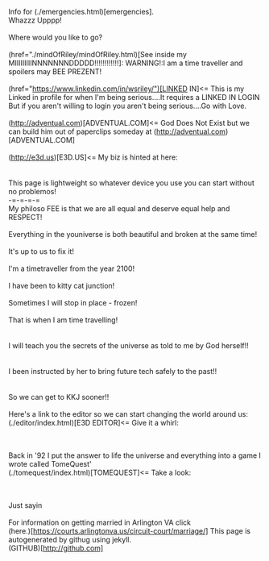 Info for (./emergencies.html)[emergencies].
<br>
Whazzz Upppp!<br>
<br>
Where would you like to go?<br>
<br>
(href="./mindOfRiley/mindOfRiley.html)[See inside my MIIIIIIIIINNNNNNNDDDDD!!!!!!!!!!!!]: WARNING!:I am a time traveller and spoilers may BEE PREZENT!<br>
<br>
(href="https://www.linkedin.com/in/wsriley/")[LINKED IN]<= This is my Linked in profile for when I'm being serious....It requires a LINKED IN LOGIN But if you aren't willing to login you aren't being serious....Go with Love.<br><br>
(http://adventual.com)[ADVENTUAL.COM]<= God Does Not Exist but we can build him out of paperclips someday at (http://adventual.com)[ADVENTUAL.COM]</a><br>
<br>
(http://e3d.us)[E3D.US]<= My biz is hinted at here:<br><br>
<br>
This page is lightweight so whatever device you use you can start without no problemos!<br>
-=-=-=-=<br>
My philoso FEE is that we are all equal and deserve equal help and RESPECT!<br>
<br>
Everything in the youniverse is both beautiful and broken at the same time!<br>
<br>
It's up to us to fix it!<br>
<br>
I'm a timetraveller from the year 2100!<br>
<br>
I have been to kitty cat junction!<br>
<br>
Sometimes I will stop in place - frozen!<br>
<br>
That is when I am time travelling!<br>
<br>
<br>
I will teach you the secrets of the universe as told to me by God herself!!<br>
<br>
<br>
I been instructed by her to bring future tech safely to the past!!<br>
<br>
<br>
So we can get to KKJ sooner!!<br>
<br>
Here's a link to the editor so we can start changing the world around us:
<br>
(./editor/index.html)[E3D EDITOR]<= Give it a whirl:<br><br>
<br>

Back in '92 I put the answer to life the universe and everything into a game I wrote called TomeQuest'
<br>
(./tomequest/index.html)[TOMEQUEST]<= Take a look:<br><br>
<br>


Just sayin<br>
<br>
For information on getting married in Arlington VA click<br>
(here.)[https://courts.arlingtonva.us/circuit-court/marriage/]
This page is autogenerated by githug using jekyll.<br>
(GITHUB)[http://github.com]
